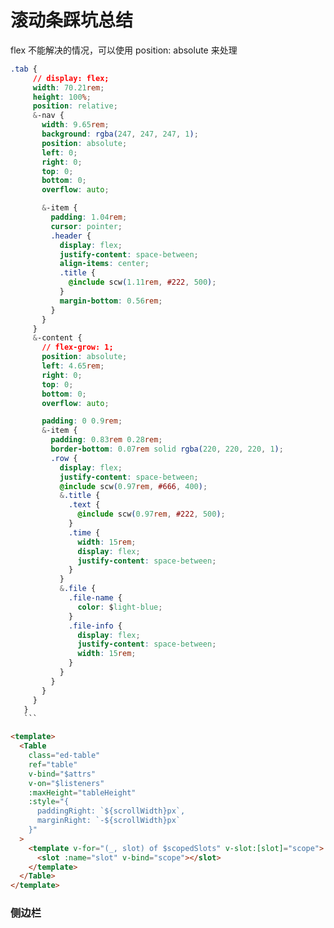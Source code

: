 
# 滚动条踩坑总结

flex 不能解决的情况，可以使用 position: absolute 来处理
````css
.tab {
     // display: flex;
     width: 70.21rem;
     height: 100%;
     position: relative;
     &-nav {
       width: 9.65rem;
       background: rgba(247, 247, 247, 1);
       position: absolute;
       left: 0;
       right: 0;
       top: 0;
       bottom: 0;
       overflow: auto;

       &-item {
         padding: 1.04rem;
         cursor: pointer;
         .header {
           display: flex;
           justify-content: space-between;
           align-items: center;
           .title {
             @include scw(1.11rem, #222, 500);
           }
           margin-bottom: 0.56rem;
         }
       }
     }
     &-content {
       // flex-grow: 1;
       position: absolute;
       left: 4.65rem;
       right: 0;
       top: 0;
       bottom: 0;
       overflow: auto;

       padding: 0 0.9rem;
       &-item {
         padding: 0.83rem 0.28rem;
         border-bottom: 0.07rem solid rgba(220, 220, 220, 1);
         .row {
           display: flex;
           justify-content: space-between;
           @include scw(0.97rem, #666, 400);
           &.title {
             .text {
               @include scw(0.97rem, #222, 500);
             }
             .time {
               width: 15rem;
               display: flex;
               justify-content: space-between;
             }
           }
           &.file {
             .file-name {
               color: $light-blue;
             }
             .file-info {
               display: flex;
               justify-content: space-between;
               width: 15rem;
             }
           }
         }
       }
     }
   }
   ```
````

```html
<template>
  <Table
    class="ed-table"
    ref="table"
    v-bind="$attrs"
    v-on="$listeners"
    :maxHeight="tableHeight"
    :style="{
      paddingRight: `${scrollWidth}px`,
      marginRight: `-${scrollWidth}px`
    }"
  >
    <template v-for="(_, slot) of $scopedSlots" v-slot:[slot]="scope">
      <slot :name="slot" v-bind="scope"></slot>
    </template>
  </Table>
</template>
```

### 侧边栏